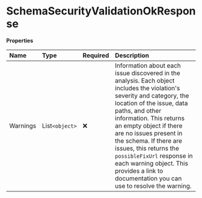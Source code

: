 # SchemaSecurityValidationOkResponse

**Properties**

| Name     | Type           | Required | Description                                                                                                                                                                                                                                                                                                                                                                                                                     |
| :------- | :------------- | :------- | :------------------------------------------------------------------------------------------------------------------------------------------------------------------------------------------------------------------------------------------------------------------------------------------------------------------------------------------------------------------------------------------------------------------------------ |
| Warnings | List`<object>` | ❌       | Information about each issue discovered in the analysis. Each object includes the violation's severity and category, the location of the issue, data paths, and other information. This returns an empty object if there are no issues present in the schema. If there are issues, this returns the `possibleFixUrl` response in each warning object. This provides a link to documentation you can use to resolve the warning. |

<!-- This file was generated by liblab | https://liblab.com/ -->
